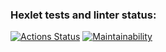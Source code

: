 ### Hexlet tests and linter status:
[![Actions Status](https://github.com/kreotiff-dev/frontend-project-44/actions/workflows/hexlet-check.yml/badge.svg)](https://github.com/kreotiff-dev/frontend-project-44/actions)
[![Maintainability](https://api.codeclimate.com/v1/badges/2a9f4011b1cb14a9afd9/maintainability)](https://codeclimate.com/github/kreotiff-dev/frontend-project-44/maintainability)